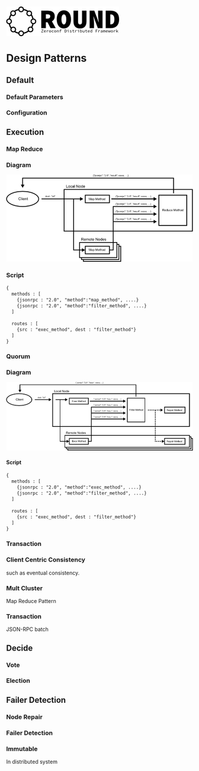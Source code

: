 ![round_logo](img/round_logo.png)

# Design Patterns

## Default

### Default Parameters

### Configuration

## Execution

### Map Reduce

### Diagram

![Map-Reduce](img/round_dp_mapreduce.png)

### Script

```
{
  methods : [
    {jsonrpc : "2.0", "method":"map_method", ....}
    {jsonrpc : "2.0", "method":"filter_method", ....}
  ]

  routes : [
    {src : "exec_method", dest : "filter_method"}
  ]
}
```

### Quorum

### Diagram

![Quorum  Pattern](img/round_dp_quorum.png)

#### Script

```
{
  methods : [
    {jsonrpc : "2.0", "method":"exec_method", ....}
    {jsonrpc : "2.0", "method":"filter_method", ....}
  ]

  routes : [
    {src : "exec_method", dest : "filter_method"}
  ]
}
```

### Transaction

### Client Centric Consistency

such as eventual consistency.

### Mult Cluster

Map Reduce Pattern

### Transaction

JSON-RPC batch

## Decide

### Vote

### Election

## Failer Detection

### Node Repair

### Failer Detection

### Immutable

In distributed system
